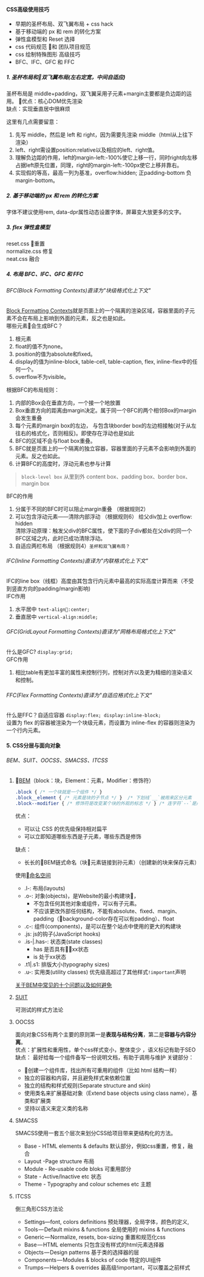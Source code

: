 #### CSS高级使用技巧
- 早期的圣杯布局、双飞翼布局 + css hack
- 基于移动端的 px 和 rem 的转化方案
- 弹性盒模型和 Reset 选择
- css 代码规范 和 团队项目规范
- css 绘制特殊图形 高级技巧
- BFC、IFC、GFC 和 FFC

##### 1. 圣杯布局和双飞翼布局(左右定宽，中间自适应) 

圣杯布局是 middle+padding，双飞翼采用子元素+margin主要都是负边距的运用。
优点：核心DOM优先渲染  
缺点：实现垂直居中很麻烦

这里有几点需要留意：
1. 先写 middle，然后是 left 和 right，因为需要先渲染 middle（html从上往下渲染）
2. left、right需设置position:relative以及相应的left、right值。
3. 理解负边距的作用，left的margin-left:-100%使它上移一行，同时right向左移占据left原先位置，同理，right的margin-left:-100px使它上移并靠右。
4. 实现假的等高，最高一列为基准，overflow:hidden; 正padding-bottom 负margin-bottom。

##### 2. 基于移动端的 px 和 rem 的转化方案

字体不建议使用rem, data-dpr属性动态设置字体，屏幕变大放更多的文字。

##### 3. flex 弹性盒模型

reset.css 重置  
normalize.css 修复  
neat.css 融合  

##### 4. 布局 BFC、IFC、GFC 和 FFC

###### BFC(Block Formatting Contexts)直译为"块级格式化上下文"  

[Block Formatting Contexts](https://juejin.im/post/5909db2fda2f60005d2093db)就是页面上的一个隔离的渲染区域，容器里面的子元素不会在布局上影响到外面的元素，反之也是如此。  
哪些元素会生成BFC？
1. 根元素
2. float的值不为none。 
3. position的值为absolute和fixed。
4. display的值为inline-block, table-cell, table-caption, flex, inline-flex中的任何一个。 
5. overflow不为visible。 

根据BFC的布局规则：
1. 内部的Box会在垂直方向，一个接一个地放置
2. Box垂直方向的距离由margin决定。属于同一个BFC的两个相邻Box的margin会发生重叠
3. 每个元素的margin box的左边， 与包含块border box的左边相接触(对于从左往右的格式化，否则相反)。即使存在浮动也是如此
4. BFC的区域不会与float box重叠。
5. BFC就是页面上的一个隔离的独立容器，容器里面的子元素不会影响到外面的元素。反之也如此。
6. 计算BFC的高度时，浮动元素也参与计算

> `block-level box` 从里到外 content box、padding box、border box、margin box

BFC的作用
1. 分属于不同的BFC时可以阻止margin重叠 （根据规则2）
2. 可以包含浮动元素——清除内部浮动 （根据规则6）
给父div加上 overflow: hidden  
清除浮动原理：触发父div的BFC属性，使下面的子div都处在父div的同一个BFC区域之内，此时已成功清除浮动。
3. 自适应两栏布局 （根据规则4）`圣杯和双飞翼布局？`

###### IFC(Inline Formatting Contexts)直译为"内联格式化上下文"

IFC的line box（线框）高度由其包含行内元素中最高的实际高度计算而来（不受到竖直方向的padding/margin影响)  
IFC作用
1. 水平居中 `text-align:center;`
2. 垂直居中 `vertical-align:middle;`

###### GFC(GridLayout Formatting Contexts)直译为"网格布局格式化上下文"

什么是GFC? `display:grid;`  
GFC作用  
1. 相比table有更加丰富的属性来控制行列，控制对齐以及更为精细的渲染语义和控制。

###### FFC(Flex Formatting Contexts)直译为"自适应格式化上下文"

什么是FFC？自适应容器 `display:flex; display:inline-block;`  
设置为 flex 的容器被渲染为一个块级元素，而设置为 inline-flex 的容器则渲染为一个行内元素。

#### 5. CSS分层与面向对象

###### BEM、SUIT、OOCSS、SMACSS、ITCSS
1. [BEM](https://www.w3cplus.com/css/css-architecture-1.html)（block：块，Element：元素，Modifier：修饰符） 

    ```css
    .block { /* 一个块就是一个组件 */ }
    .block__element { /* 元素是块的子节点 */ }  /* 下划线`__`被用来区分元素   */
    .block--modifier { /* 修饰符是改变某个块的外观的标志 */ } /* 连字符`--`是用来修饰元素    */
    ``` 
    优点：  
    - 可以让 CSS 的优先级保持相对扁平
    - 可以立即知道哪些东西是子元素，哪些东西是修饰

    缺点： 
    - 长长的BEM链式命名（块元素链接到孙元素）（创建新的块来保存元素）

    使用[命名空间](https://www.w3cplus.com/css/css-architecture-2.html)
    - .l-: 布局(layouts)
    - .o-: 对象(objects)，是Website的最小构建块，
        * 不包含任何其他对象或组件，可以有子元素。
        * 不应该更改外部任何结构，不能有absolute、fixed、margin、padding（background-color存在可以有padding）、float
    - .c-: 组件(components)，是可以在整个站点中使用的更大的构建块
    - .js: js的钩子(JavaScript hooks)
    - .is-|.has-: 状态类(state classes)
        *  has 是否具有xx状态
        *  is 处于xx状态
    - .t1|.s1: 排版大小(typography sizes)
    - .u-: 实用类(utility classes) 优先级高超过了其他样式`!important`声明

    [关于BEM中常见的十个问题以及如何避免](https://www.w3cplus.com/css/battling-bem-extended-edition-common-problems-and-how-to-avoid-them.html)

2. [SUIT](https://suitcss.github.io/) 

    可测试的样式方法论

3. OOCSS

    面向对象CSS有两个主要的原则第一是**表现与结构分离**，第二是**容器与内容分离**。  
    优点：扩展性和重用性，单个css样式变小，整体变少  ，语义标记有助于SEO
    缺点： 最好给每一个组件备写一份说明文档，有助于调用与维护
    关键部分：
    - 创建一个组件库，找出所有可重用的组件（比如 html 结构一样）
    - 独立的容器和内容，并且避免样式来依赖位置
    - 独立的结构和样式规则(Separate structure and skin)
    - 使用类名来扩展基础对象（Extend base objects using class name），基类和扩展类
    - 坚持以语义来定义类的名称

4. SMACSS

    SMACSS使用一套五个层次来划分CSS给项目带来更结构化的方法。
    - Base - HTML elements & defaults 默认部分，例如css重置，修复，融合
    - Layout -Page structure   布局
    - Module - Re-usable code bloks  可重用部分
    - State - Active/Inactive etc 状态
    - Theme - Typography and colour schemes etc 主题

5. ITCSS

    倒三角形CSS方法论
    - Settings—font, colors definitions 预处理器，全局字体，颜色的定义,
    - Tools — Default mixins & functions 全局使用的 mixins & functions
    - Generic — Normalize, resets, box-sizing 重置和规范化css
    - Base — HTML elements  只包含没有样式的html元素选择器
    - Objects — Design patterns 基于类的选择器的层
    - Components — Modules & blocks of code 特定的UI组件
    - Trumps — Helpers & overrides  最高级!important，可以覆盖之前样式
